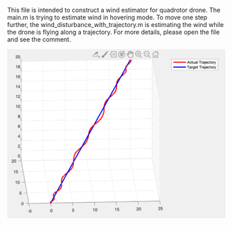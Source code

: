 This file is intended to construct a wind estimator for quadrotor drone. 
The main.m is trying to estimate wind in hovering mode. 
To move one step further, the wind_disturbance_with_trajectory.m is estimating the wind while the drone is flying along a trajectory.
For more details, please open the file and see the comment. 

![result](/FlyTrajectory.png)
